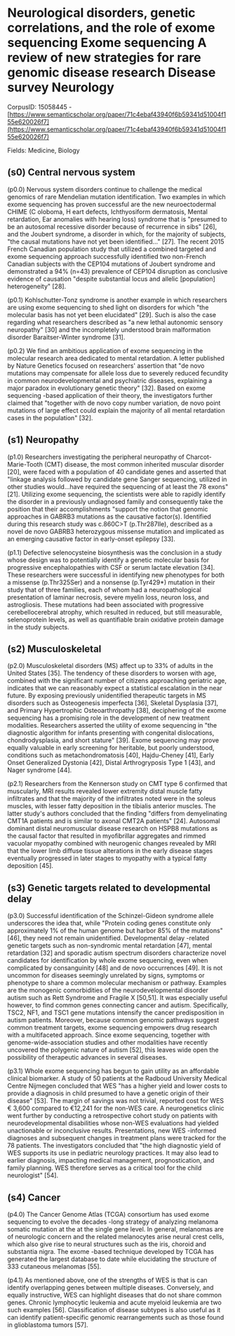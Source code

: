# Neurological disorders, genetic correlations, and the role of exome sequencing Exome sequencing A review of new strategies for rare genomic disease research Disease survey Neurology

CorpusID: 15058445 - [https://www.semanticscholar.org/paper/71c4ebaf43940f6b59341d51004f155e620026f7](https://www.semanticscholar.org/paper/71c4ebaf43940f6b59341d51004f155e620026f7)

Fields: Medicine, Biology

## (s0) Central nervous system
(p0.0) Nervous system disorders continue to challenge the medical genomics of rare Mendelian mutation identification. Two examples in which exome sequencing has proven successful are the new neuroectodermal CHIME (C oloboma, H eart defects, Ichthyosiform dermatosis, Mental retardation, Ear anomalies with hearing loss) syndrome that is "presumed to be an autosomal recessive disorder because of recurrence in sibs" [26], and the Joubert syndrome, a disorder in which, for the majority of subjects, "the causal mutations have not yet been identified…" [27]. The recent 2015 French Canadian population study that utilized a combined targeted and exome sequencing approach successfully identified two non-French Canadian subjects with the CEP104 mutations of Joubert syndrome and demonstrated a 94% (n=43) prevalence of CEP104 disruption as conclusive evidence of causation "despite substantial locus and allelic [population] heterogeneity" [28].

(p0.1) Kohlschutter-Tonz syndrome is another example in which researchers are using exome sequencing to shed light on disorders for which "the molecular basis has not yet been elucidated" [29]. Such is also the case regarding what researchers described as "a new lethal autonomic sensory neuropathy" [30] and the incompletely understood brain malformation disorder Baraitser-Winter syndrome [31].

(p0.2) We find an ambitious application of exome sequencing in the molecular research area dedicated to mental retardation. A letter published by Nature Genetics focused on researchers' assertion that "de novo mutations may compensate for allele loss due to severely reduced fecundity in common neurodevelopmental and psychiatric diseases, explaining a major paradox in evolutionary genetic theory" [32]. Based on exome sequencing -based application of their theory, the investigators further claimed that "together with de novo copy number variation, de novo point mutations of large effect could explain the majority of all mental retardation cases in the population" [32].
## (s1) Neuropathy
(p1.0) Researchers investigating the peripheral neuropathy of Charcot-Marie-Tooth (CMT) disease, the most common inherited muscular disorder [20], were faced with a population of 40 candidate genes and asserted that "linkage analysis followed by candidate gene Sanger sequencing, utilized in other studies would…have required the sequencing of at least the 78 exons" [21]. Utilizing exome sequencing, the scientists were able to rapidly identify the disorder in a previously undiagnosed family and consequently take the position that their accomplishments "support the notion that genomic approaches in GABRB3 mutations as the causative factor(s). Identified during this research study was c.860C>T (p.Thr287Ile), described as a novel de novo GABRB3 heterozygous missense mutation and implicated as an emerging causative factor in early-onset epilepsy [33].

(p1.1) Defective selenocysteine biosynthesis was the conclusion in a study whose design was to potentially identify a genetic molecular basis for progressive encephalopathies with CSF or serum lactate elevation [34]. These researchers were successful in identifying new phenotypes for both a missense (p.Thr325Ser) and a nonsense (p.Tyr429*) mutation in their study that of three families, each of whom had a neuropathological presentation of laminar necrosis, severe myelin loss, neuron loss, and astrogliosis. These mutations had been associated with progressive cerebellocerebral atrophy, which resulted in reduced, but still measurable, selenoprotein levels, as well as quantifiable brain oxidative protein damage in the study subjects.
## (s2) Musculoskeletal
(p2.0) Musculoskeletal disorders (MS) affect up to 33% of adults in the United States [35]. The tendency of these disorders to worsen with age, combined with the significant number of citizens approaching geriatric age, indicates that we can reasonably expect a statistical escalation in the near future. By exposing previously unidentified therapeutic targets in MS disorders such as Osteogenesis imperfecta [36], Skeletal Dysplasia [37], and Primary Hypertrophic Osteoarthropathy [38], deciphering of the exome sequencing has a promising role in the development of new treatment modalities. Researchers asserted the utility of exome sequencing in "the diagnostic algorithm for infants presenting with congenital dislocations, chondrodysplasia, and short stature" [39]. Exome sequencing may prove equally valuable in early screening for heritable, but poorly understood, conditions such as metachondromatosis [40], Hajdu-Cheney [41], Early Onset Generalized Dystonia [42], Distal Arthrogryposis Type 1 [43], and Nager syndrome [44].

(p2.1) Researchers from the Kennerson study on CMT type 6 confirmed that muscularly, MRI results revealed lower extremity distal muscle fatty infiltrates and that the majority of the infiltrates noted were in the soleus muscles, with lesser fatty deposition in the tibialis anterior muscles. The latter study's authors concluded that the finding "differs from demyelinating CMT1A patients and is similar to axonal CMT2A patients" [24]. Autosomal dominant distal neuromuscular disease research on HSPB8 mutations as the causal factor that resulted in myofibrillar aggregates and rimmed vacuolar myopathy combined with neurogenic changes revealed by MRI that the lower limb diffuse tissue alterations in the early disease stages eventually progressed in later stages to myopathy with a typical fatty deposition [45].
## (s3) Genetic targets related to developmental delay
(p3.0) Successful identification of the Schinzel-Gideon syndrome allele underscores the idea that, while "Protein coding genes constitute only approximately 1% of the human genome but harbor 85% of the mutations" [46], they need not remain unidentified. Developmental delay -related genetic targets such as non-syndromic mental retardation [47], mental retardation [32] and sporadic autism spectrum disorders characterize novel candidates for identification by whole exome sequencing, even when complicated by consanguinity [48] and de novo occurrences [49]. It is not uncommon for diseases seemingly unrelated by signs, symptoms or phenotype to share a common molecular mechanism or pathway. Examples are the monogenic comorbidities of the neurodevelopmental disorder autism such as Rett Syndrome and Fragile X [50,51]. It was especially useful however, to find common genes connecting cancer and autism. Specifically, TSC2, NF1, and TSC1 gene mutations intensify the cancer predisposition in autism patients. Moreover, because common genomic pathways suggest common treatment targets, exome sequencing empowers drug research with a multifaceted approach. Since exome sequencing, together with genome-wide-association studies and other modalities have recently uncovered the polygenic nature of autism [52], this leaves wide open the possibility of therapeutic advances in several diseases.

(p3.1) Whole exome sequencing has begun to gain utility as an affordable clinical biomarker. A study of 50 patients at the Radboud University Medical Centre Nijmegen concluded that WES "has a higher yield and lower costs to provide a diagnosis in child presumed to have a genetic origin of their disease" [53]. The margin of savings was not trivial, reported cost for WES € 3,600 compared to €12,241 for the non-WES care. A neurogenetics clinic went further by conducting a retrospective cohort study on patients with neurodevelopmental disabilities whose non-WES evaluations had yielded unactionable or inconclusive results. Presentations, new WES -informed diagnoses and subsequent changes in treatment plans were tracked for the 78 patients. The investigators concluded that "the high diagnostic yield of WES supports its use in pediatric neurology practices. It may also lead to earlier diagnosis, impacting medical management, prognostication, and family planning. WES therefore serves as a critical tool for the child neurologist" [54].
## (s4) Cancer
(p4.0) The Cancer Genome Atlas (TCGA) consortium has used exome sequencing to evolve the decades -long strategy of analyzing melanoma somatic mutation at the at the single gene level. In general, melanomas are of neurologic concern and the related melanocytes arise neural crest cells, which also give rise to neural structures such as the iris, choroid and substantia nigra. The exome -based technique developed by TCGA has generated the largest database to date while elucidating the structure of 333 cutaneous melanomas [55].

(p4.1) As mentioned above, one of the strengths of WES is that is can identify overlapping genes between multiple diseases. Conversely, and equally instructive, WES can highlight diseases that do not share common genes. Chronic lymphocytic leukemia and acute myeloid leukemia are two such examples [56]. Classification of disease subtypes is also useful as it can identify patient-specific genomic rearrangements such as those found in glioblastoma tumors [57].
